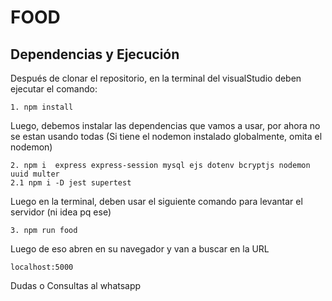 # FOOD

## Dependencias y Ejecución

Después de clonar el repositorio, en la terminal del visualStudio deben ejecutar el comando:

    1. npm install 


Luego, debemos instalar las dependencias que vamos a usar, por ahora no se estan usando todas (Si tiene el nodemon instalado globalmente, omita el nodemon)

    2. npm i  express express-session mysql ejs dotenv bcryptjs nodemon uuid multer
    2.1 npm i -D jest supertest

Luego en la terminal, deben usar el siguiente comando para levantar el servidor (ni idea pq ese)

    3. npm run food

Luego de eso abren en su navegador y van a buscar en la URL

    localhost:5000

Dudas o Consultas al whatsapp 
